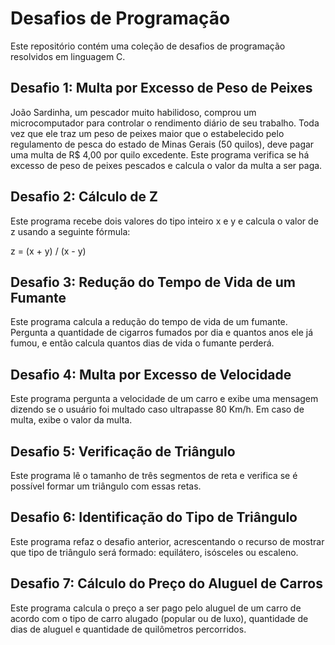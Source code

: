 # Desafios de Programação

Este repositório contém uma coleção de desafios de programação resolvidos em linguagem C.

## Desafio 1: Multa por Excesso de Peso de Peixes

João Sardinha, um pescador muito habilidoso, comprou um microcomputador para controlar o rendimento diário de seu trabalho. Toda vez que ele traz um peso de peixes maior que o estabelecido pelo regulamento de pesca do estado de Minas Gerais (50 quilos), deve pagar uma multa de R$ 4,00 por quilo excedente. Este programa verifica se há excesso de peso de peixes pescados e calcula o valor da multa a ser paga.

## Desafio 2: Cálculo de Z

Este programa recebe dois valores do tipo inteiro x e y e calcula o valor de z usando a seguinte fórmula:

z = (x + y) / (x - y)

## Desafio 3: Redução do Tempo de Vida de um Fumante

Este programa calcula a redução do tempo de vida de um fumante. Pergunta a quantidade de cigarros fumados por dia e quantos anos ele já fumou, e então calcula quantos dias de vida o fumante perderá.

## Desafio 4: Multa por Excesso de Velocidade

Este programa pergunta a velocidade de um carro e exibe uma mensagem dizendo se o usuário foi multado caso ultrapasse 80 Km/h. Em caso de multa, exibe o valor da multa.

## Desafio 5: Verificação de Triângulo

Este programa lê o tamanho de três segmentos de reta e verifica se é possível formar um triângulo com essas retas.

## Desafio 6: Identificação do Tipo de Triângulo

Este programa refaz o desafio anterior, acrescentando o recurso de mostrar que tipo de triângulo será formado: equilátero, isósceles ou escaleno.

## Desafio 7: Cálculo do Preço do Aluguel de Carros

Este programa calcula o preço a ser pago pelo aluguel de um carro de acordo com o tipo de carro alugado (popular ou de luxo), quantidade de dias de aluguel e quantidade de quilômetros percorridos.

